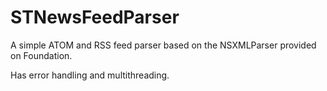 STNewsFeedParser
================
A simple ATOM and RSS feed parser based on the NSXMLParser provided on Foundation.

Has error handling and multithreading. 
